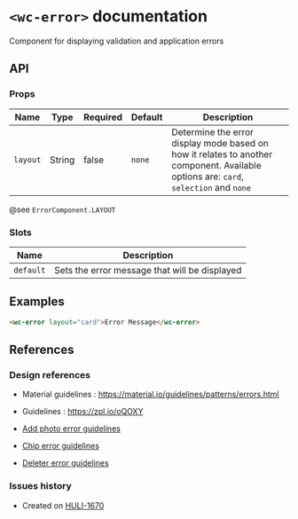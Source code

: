# `<wc-error>` documentation

Component for displaying validation and application errors

## API

### Props

| Name | Type | Required | Default | Description
| --- | --- | --- | --- | ---
| `layout` | String | false | `none` | Determine the error display mode based on how it relates to another component. Available options are: `card`, `selection` and `none`

@see `ErrorComponent.LAYOUT`

### Slots

| Name | Description |
| --- | --- |
| `default` | Sets the error message that will be displayed

## Examples

``` html
<wc-error layout="card">Error Message</wc-error>
```

## References

### Design references

* Material guidelines : https://material.io/guidelines/patterns/errors.html

* Guidelines : https://zpl.io/oQOXY
* [Add photo error guidelines](https://zpl.io/oQOXY)
* [Chip error guidelines](https://zpl.io/2tiWvM)
* [Deleter error guidelines](https://zpl.io/pxAqD)

### Issues history

* Created on [HULI-1670](https://hulihealth.atlassian.net/browse/HULI-1670)
